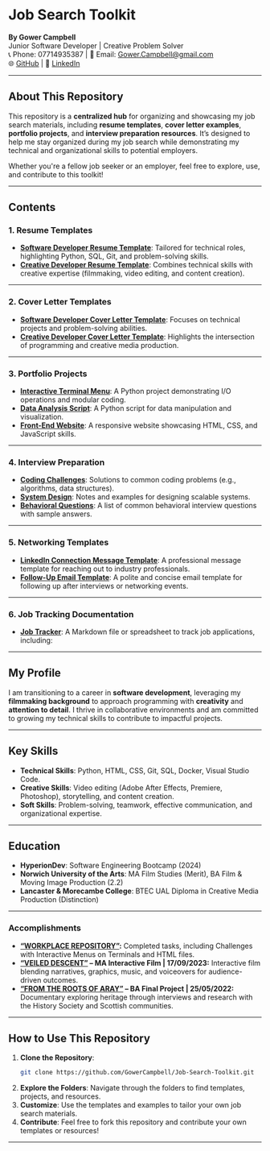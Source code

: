 # **Job Search Toolkit**  
**By Gower Campbell**  
Junior Software Developer | Creative Problem Solver  
📞 Phone: 07714935387 | 📧 Email: Gower.Campbell@gmail.com  
🌐 [GitHub](https://github.com/GowerCampbell) | 🔗 [LinkedIn](https://linkedin.com/in/gower-campbell-16940115b)  

---

## **About This Repository**  
This repository is a **centralized hub** for organizing and showcasing my job search materials, including **resume templates**, **cover letter examples**, **portfolio projects**, and **interview preparation resources**. It’s designed to help me stay organized during my job search while demonstrating my technical and organizational skills to potential employers.

Whether you're a fellow job seeker or an employer, feel free to explore, use, and contribute to this toolkit!  

---

## **Contents**  

### 1. **Resume Templates**  
- **[Software Developer Resume Template](Cover-Letter-Templates/Software-Developer-Cover-Letter-Template.md)**: Tailored for technical roles, highlighting Python, SQL, Git, and problem-solving skills.  
- **[Creative Developer Resume Template](Cover-Letter-Templates/Creative-Developer-Cover-Letter-Template.md)**: Combines technical skills with creative expertise (filmmaking, video editing, and content creation).  

---

### 2. **Cover Letter Templates**  
- **[Software Developer Cover Letter Template](Resume-Templates/Software-Developer-Resume-Template.md)**: Focuses on technical projects and problem-solving abilities.  
- **[Creative Developer Cover Letter Template](Resume-Templates/Creative-Developer-Resume-Template.md)**: Highlights the intersection of programming and creative media production.  

---

### 3. **Portfolio Projects**  
- **[Interactive Terminal Menu](Portfolio-Projects/Interactive-Terminal-Menu/menu.py)**: A Python project demonstrating I/O operations and modular coding.  
- **[Data Analysis Script](Portfolio-Projects/Data-Analysis-Script/README.md)**: A Python script for data manipulation and visualization.  
- **[Front-End Website](Portfolio-Projects/Front-End-Website/README.md)**: A responsive website showcasing HTML, CSS, and JavaScript skills.  

---

### 4. **Interview Preparation**  
- **[Coding Challenges](Interview-Prep/Coding-Challenges/INDEX.md)**: Solutions to common coding problems (e.g., algorithms, data structures).  
- **[System Design](Interview-Prep/System-Design/ELEMENTs.md)**: Notes and examples for designing scalable systems.  
- **[Behavioral Questions](Interview-Prep/Behavioral-Questions.md)**: A list of common behavioral interview questions with sample answers.  

---

### 5. **Networking Templates**  
- **[LinkedIn Connection Message Template](Networking-Templates/LinkedIn-Connection-Message-Template.md)**: A professional message template for reaching out to industry professionals.  
- **[Follow-Up Email Template](Networking-Templates/Follow-Up-Email-Template.md)**: A polite and concise email template for following up after interviews or networking events.  

---

### 6. **Job Tracking Documentation**  
- **[Job Tracker](Job-Tracker.md)**: A Markdown file or spreadsheet to track job applications, including:

---

## **My Profile**  
I am transitioning to a career in **software development**, leveraging my **filmmaking background** to approach programming with **creativity** and **attention to detail**. I thrive in collaborative environments and am committed to growing my technical skills to contribute to impactful projects.  

---

## **Key Skills**  
- **Technical Skills**: Python, HTML, CSS, Git, SQL, Docker, Visual Studio Code.  
- **Creative Skills**: Video editing (Adobe After Effects, Premiere, Photoshop), storytelling, and content creation.  
- **Soft Skills**: Problem-solving, teamwork, effective communication, and organizational expertise.  

---

## **Education**  
- **HyperionDev**: Software Engineering Bootcamp (2024)  
- **Norwich University of the Arts**: MA Film Studies (Merit), BA Film & Moving Image Production (2.2)  
- **Lancaster & Morecambe College**: BTEC UAL Diploma in Creative Media Production (Distinction)  

---

### **Accomplishments**  
- **[“WORKPLACE REPOSITORY”](https://github.com/GowerCampbell/WorkSpace):** Completed tasks, including Challenges with Interactive Menus on Terminals and HTML files.  
- **[“VEILED DESCENT”](https://player.stornaway.io/watch/c5da4bf5) – MA Interactive Film | 17/09/2023:** Interactive film blending narratives, graphics, music, and voiceovers for audience-driven outcomes.  
- **[“FROM THE ROOTS OF ARAY”](https://youtu.be/nEXT89VdP3M) – BA Final Project | 25/05/2022:** Documentary exploring heritage through interviews and research with the History Society and Scottish communities.  

---

## **How to Use This Repository**  
1. **Clone the Repository**:  
   ```bash
   git clone https://github.com/GowerCampbell/Job-Search-Toolkit.git
   ```
2. **Explore the Folders**: Navigate through the folders to find templates, projects, and resources.  
3. **Customize**: Use the templates and examples to tailor your own job search materials.  
4. **Contribute**: Feel free to fork this repository and contribute your own templates or resources!  

---

